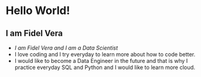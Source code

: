 # Hello World! 
## I am Fidel Vera
- *I am Fidel Vera and I am a Data Scientist*
- I love coding and I try everyday to learn more about how to code better.
- I would like to become a Data Engineer in the future and that is why I practice everyday SQL and Python and I would like to learn more cloud.
